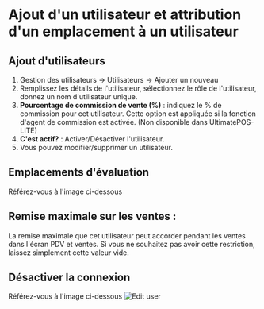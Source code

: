 # Ajout d'un utilisateur et attribution d'un emplacement à un utilisateur

## Ajout d'utilisateurs 

1. Gestion des utilisateurs -> Utilisateurs -> Ajouter un nouveau
2. Remplissez les détails de l'utilisateur, sélectionnez le rôle de l'utilisateur, donnez un nom d'utilisateur unique.
3. **Pourcentage de commission de vente (%)**  : indiquez le % de commission pour cet utilisateur. Cette option est appliquée si la fonction d'agent de commission est activée. (Non disponible dans UltimatePOS-LITE)
4. **C'est actif?** : Activer/Désactiver l'utilisateur.
5. Vous pouvez modifier/supprimer un utilisateur. 

## Emplacements d'évaluation 

Référez-vous à l'image ci-dessous

## Remise maximale sur les ventes :

La remise maximale que cet utilisateur peut accorder pendant les ventes dans l'écran PDV et ventes. Si vous ne souhaitez pas avoir cette restriction, laissez simplement cette valeur vide. 

## Désactiver la connexion 

Référez-vous à l'image ci-dessous 
![Edit user](/user-management/Edit_user_ultimatepos-1024x807.png)